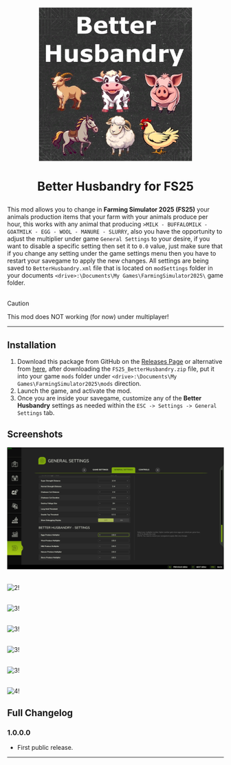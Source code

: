 <p align="center"><img src="/images/logo.png" alt="logo" width="356" height="356"></p>

<h1><p align="center">Better Husbandry for FS25</p></h1>

This mod allows you to change in **Farming Simulator 2025 (FS25)** your animals production items that your farm with your animals produce per hour, this works with any animal that producing `>MILK - BUFFALOMILK - GOATMILK - EGG - WOOL - MANURE - SLURRY`, also you have the opportunity to adjust the multiplier under game `General Settings` to your desire, if you want to disable a specific setting then set it to `0.0` value, just make sure that if you change any setting under the game settings menu then you have to restart your savegame to apply the new changes. All settings are being saved to `BetterHusbandry.xml` file that is located on `modSettings` folder in your documents `<drive>:\Documents\My Games\FarmingSimulator2025\` game folder.
<br></br>

> [!CAUTION]
> This mod does NOT working (for now) under multiplayer!

-------------------------------------

## Installation

1. Download this package from GitHub on the [Releases Page](https://github.com/westor7/FS25_BetterHusbandry/releases) or alternative from [here](https://www.kingmods.net/en/profile/westor), after downloading the `FS25_BetterHusbandry.zip` file, put it into your game `mods` folder under `<drive>:\Documents\My Games\FarmingSimulator2025\mods` direction.
2. Launch the game, and activate the mod.
3. Once you are inside your savegame, customize any of the **Better Husbandry** settings as needed within the `ESC -> Settings -> General Settings` tab.

## Screenshots

![1!](/images/1.png)
<br/><br/>

![2!](/images/2.png)
<br/><br/>

![3!](/images/3.png)
<br/><br/>

![3!](/images/4.png)
<br/><br/>

![3!](/images/5.png)
<br/><br/>

![3!](/images/6.png)
<br/><br/>

![4!](/images/7.png)

## Full Changelog

### 1.0.0.0
- First public release.

-------------------------------------
